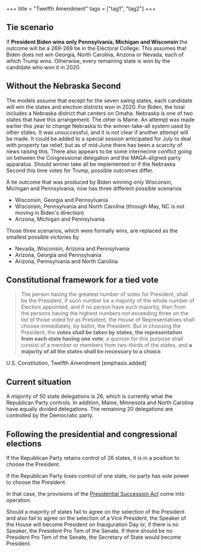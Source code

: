 +++
title = "Twelfth Amendment"
tags = ["tag1", "tag2"]
+++

## Tie scenario

If **President Biden wins only Pennsylvania, Michigan and Wisconsin** the outcome will be a 269-269 tie in the Electoral College. This assumes that Biden does not win Georgia, North Carolina, Arizona or Nevada, each of which Trump wins. Otherwise, every remaining state is won by the candidate who won it in 2020. 

## Without the Nebraska Second

The models assume that except for the seven swing states, each candidate will win the states and election districts won in 2020. For Biden, the total includes a Nebraska
district that centers on Omaha. Nebraska is one of two states that have this arrangement. The other is Maine. An attempt was made earlier this year to change Nebraska to the winner-take-all system used by other states. It was unsuccessful, and it is not clear if another attempt will be made. It could be added to a special session anticipated for July to deal with property tax relief, but as of mid-June there has been a scarcity of news raising this. There also appears to be some internecine conflict going on between the Congressional delegation and the MAGA-aligned party apparatus.  Should winner take all be implemented or if the Nebraska Second this time votes for Trump, possible outcomes differ.

A tie outcome that was produced by Biden winning only Wisconsin, Michigan and Pennsylvania, now has three different possible scenarios

* Wisconsin, Georgia and Pennsylvania
* Wisconsin, Pennsylvania and North Carolina (through May, NC is not moving in Biden's direction)
* Arizona, Michigan and Pennsylvania

Those three scenarios, which were formally wins, are replaced as the smallest possible victories by

* Nevada, Wisconsin, Arizona and Pennsylvania
* Arizona, Georgia and Pennsylvania
* Arizona, Pennsylvania and North Carolina

## Constitutional framework for a tied vote

> The person having the greatest number of votes for President, shall be the President, if such number be a majority of the whole number of Electors appointed; and if no person have such majority, then from the persons having the highest numbers not exceeding three on the list of those voted for as President, the House of Representatives shall choose immediately, by ballot, the President. But in choosing the President, the **votes shall be taken by states, the representation from each state having one vote**; a quorum for this purpose shall consist of a member or members from two-thirds of the states, and **a majority of all the states shall be necessary to a choice**.

U.S. Constitution, Twelfth Amendment [emphasis added]

## Current situation

A majority of 50 state delegations is 26, which is currently what the Republican Party controls. In addition, Maine, Minnesota and North Carolina have equally divided delegations. The remaining 20 delegations are controlled by the Democratic party.

## Following the presidential and congressional elections

If the Republican Party retains control of 26 states, it is in a position to choose the President.

If the Republican Party loses control of one state, no party has sole power to choose the President.

In that case, the provisions of the [Presidential Succession Act](https://www.law.cornell.edu/uscode/text/3/19) come into operation.

Should a majority of states fail to agree on the selection of the President and also fail to agree on the selection of a Vice President, the Speaker of the House will become President on Inauguration Day or, if there is no Speaker, the President Pro Tem of the Senate. If there should be no President Pro Tem of the Senate, the Secretary of State would become President.
